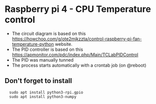 # Raspberry pi 4 - CPU Temperature control

- The circuit diagram is based on this https://howchoo.com/g/ote2mjkzzta/control-raspberry-pi-fan-temperature-python website.
- The PID controller is based on this https://apmonitor.com/pdc/index.php/Main/TCLabPIDControl
- The PID was manually tunned 
- The process starts automatically with a crontab job (on @reboot)

## Don't forget to install
```
  sudo apt install python3-rpi.gpio
  sudo apt install python3-numpy
```

